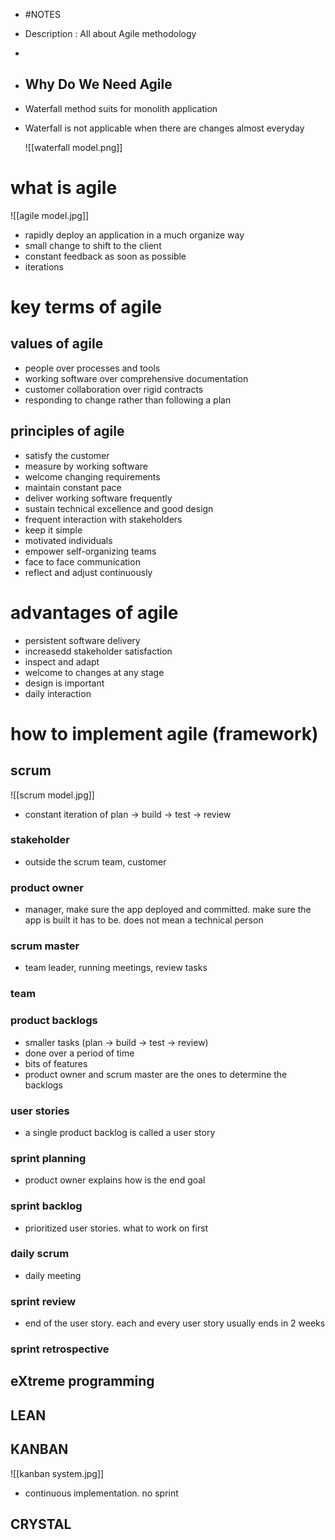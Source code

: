- #NOTES
- Description : All about Agile methodology
-
- ## Why Do We Need Agile
- Waterfall method suits for monolith application
- Waterfall is not applicable when there are changes almost everyday
  
  	![[waterfall model.png]]
# what is agile

![[agile model.jpg]]
- rapidly deploy an application in a much organize way
- small change to shift to the client
- constant feedback as soon as possible
- iterations
# key terms of agile
## values of agile
- people over processes and tools
- working software over comprehensive documentation
- customer collaboration over rigid contracts
- responding to change rather than following a plan
## principles of agile
- satisfy the customer
- measure by working software
- welcome changing requirements
- maintain constant pace
- deliver working software frequently
- sustain technical excellence and good design
- frequent interaction with stakeholders
- keep it simple
- motivated individuals
- empower self-organizing teams
- face to face communication
- reflect and adjust continuously
# advantages of agile
- persistent software delivery
- increasedd stakeholder satisfaction
- inspect and adapt
- welcome to changes at any stage
- design is important
- daily interaction
# how to implement agile (framework)
## scrum

![[scrum model.jpg]]
- constant iteration of plan -> build -> test -> review
### stakeholder
- outside the scrum team, customer
### product owner
- manager, make sure the app deployed and committed. make sure the app is built it has to be. does not mean a technical person
### scrum master
- team leader, running meetings, review tasks
### team
### product backlogs
- smaller tasks (plan -> build -> test -> review)
- done over a period of time
- bits of features
- product owner and scrum master are the ones to determine the backlogs
### user stories
- a single product backlog is called a user story
### sprint planning
- product owner explains how is the end goal
### sprint backlog
- prioritized user stories. what to work on first
### daily scrum
- daily meeting
### sprint review
- end of the user story. each and every user story usually ends in 2 weeks
### sprint retrospective
## eXtreme programming
## LEAN
## KANBAN

![[kanban system.jpg]]
- continuous implementation. no sprint
## CRYSTAL